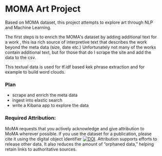 # MOMA Art Project

Based on MOMA dataset, this project attempts to explore art through NLP and Machine Learning. 

The first steps is to enrich the MOMA's dataset by adding additional text for a work , this isa rich source
of interpretive text that describes the work beyond the meta data (size, date etc.) Unfortunately not many
of the works contain additional text, but for those that do I scrape the site and add the data to the csv.

This textual data is used for tf.idf based kek phrase extraction and for example to build word clouds.

### Plan

- scrape and enrich the meta data
- ingest into elastic search
- write a Kibana app to explore the data

### Required Attribution:

MoMA requests that you actively acknowledge and give attribution to MoMA wherever possible. If you use the dataset for a publication, please cite it using the digital object identifier [![DOI](https://zenodo.org/badge/15218/MuseumofModernArt/collection.svg)](https://zenodo.org/badge/latestdoi/15218/MuseumofModernArt/collection). Attribution supports efforts to release other data. It also reduces the amount of “orphaned data,” helping retain links to authoritative sources.

